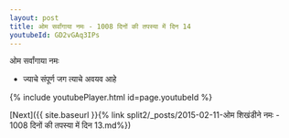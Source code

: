 ```yaml
---
layout: post
title: ओम सर्वांगाया नमः - 1008 दिनों की तपस्या में दिन 14
youtubeId: GD2vGAq3IPs
---
```

 
 
 ओम सर्वांगाया नमः  
 
 -  ज्याचे संपूर्ण जग त्याचे अवयव आहे 
 
  
 
  
 
 
 
 
 
 


{% include youtubePlayer.html id=page.youtubeId %}
 
[Next]({{ site.baseurl }}{% link  split2/_posts/2015-02-11-ओम शिखंडीने नमः - 1008 दिनों की तपस्या में दिन 13.md%})
 
